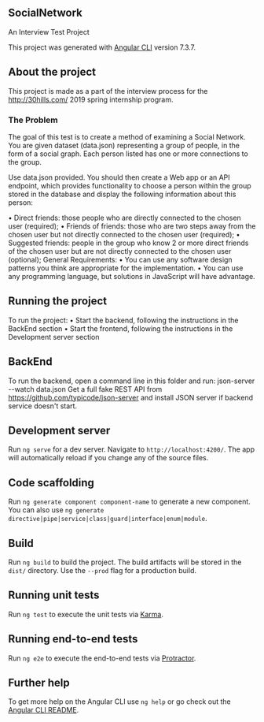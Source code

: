 ## SocialNetwork

An Interview Test Project

This project was generated with [Angular CLI](https://github.com/angular/angular-cli) version 7.3.7.

## About the project

This project is made as a part of the interview process for the http://30hills.com/ 2019 spring internship program.

### The Problem 

The goal of this test is to create a method of examining a Social Network. You are given dataset (data.json) representing a group of people, in the form of a social graph. Each person listed has one or more connections to the group.

Use data.json provided. You should then create a Web app or an API endpoint, which provides functionality to choose a person within the group stored in the database and display the following information about this person:

• Direct friends: those people who are directly connected to the chosen user (required);
• Friends of friends: those who are two steps away from the chosen user but not directly connected to the chosen user (required);
• Suggested friends: people in the group who know 2 or more direct friends of the chosen user but are not directly connected to the chosen user (optional);
General Requirements:
• You can use any software design patterns you think are appropriate for the implementation.
• You can use any programming language, but solutions in JavaScript will have advantage.

## Running the project

To run the project:
• Start the backend, following the instructions in the BackEnd section
• Start the frontend, following the instructions in the Development server section 

## BackEnd

To run the backend, open a command line in this folder and run: json-server --watch data.json 
Get a full fake REST API from https://github.com/typicode/json-server and install JSON server if backend service doesn't start.

## Development server

Run `ng serve` for a dev server. Navigate to `http://localhost:4200/`. The app will automatically reload if you change any of the source files.

## Code scaffolding

Run `ng generate component component-name` to generate a new component. You can also use `ng generate directive|pipe|service|class|guard|interface|enum|module`.

## Build

Run `ng build` to build the project. The build artifacts will be stored in the `dist/` directory. Use the `--prod` flag for a production build.

## Running unit tests

Run `ng test` to execute the unit tests via [Karma](https://karma-runner.github.io).

## Running end-to-end tests

Run `ng e2e` to execute the end-to-end tests via [Protractor](http://www.protractortest.org/).

## Further help

To get more help on the Angular CLI use `ng help` or go check out the [Angular CLI README](https://github.com/angular/angular-cli/blob/master/README.md).
